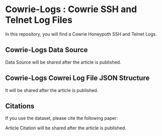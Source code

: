 # Cowrie-Logs : Cowrie SSH and Telnet Log Files

In this repository, you will find a Cowrie Honeypoth SSH and Telnet Logs. 

## Cowrie-Logs Data Source

Data Source will be shared after the article is published. 

## Cowrie-Logs Cowrei Log File JSON Structure

It will be shared after the article is published. 

## Citations

If you use the dataset, please cite the following paper:

Article Citation will be shared after the article is published. 

